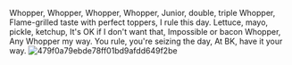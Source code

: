 Whopper, Whopper, Whopper, Whopper,
Junior, double, triple Whopper,
Flame-grilled taste with perfect toppers,
I rule this day.
Lettuce, mayo, pickle, ketchup,
It's OK if I don't want that, 
Impossible or bacon Whopper,
Any Whopper my way.
You rule, you're seizing the day,
At BK, have it your way.
![479f0a79ebde78ff01bd9afdd649f2be](https://user-images.githubusercontent.com/105947858/216764319-b4e09873-d4ab-43fc-b166-3ca86d7dd7de.jpg)
